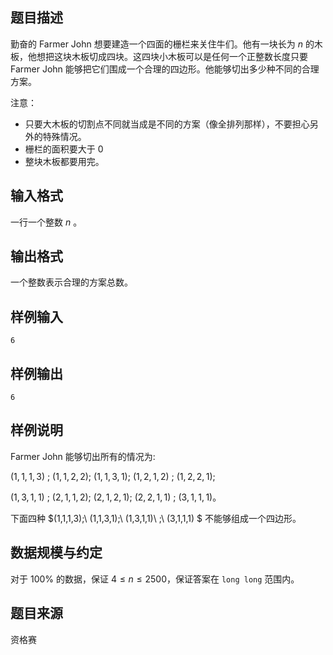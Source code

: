 ## 题目描述

勤奋的 Farmer John 想要建造一个四面的栅栏来关住牛们。他有一块长为 $n$ 的木板，他想把这块木板切成四块。这四块小木板可以是任何一个正整数长度只要 Farmer John 能够把它们围成一个合理的四边形。他能够切出多少种不同的合理方案。

注意： 

- 只要大木板的切割点不同就当成是不同的方案（像全排列那样），不要担心另外的特殊情况。
- 栅栏的面积要大于 $0$
- 整块木板都要用完。

## 输入格式

一行一个整数 $n$ 。

## 输出格式

一个整数表示合理的方案总数。

## 样例输入
```input1
6
```


## 样例输出

```output1
6
```

## 样例说明

Farmer John 能够切出所有的情况为:  

$(1,1,1,3)\ ;\ (1,1,2,2);\ (1,1,3,1);\ (1,2,1,2)\ ;\ (1,2,2,1);$

$(1,3,1,1)\ ;\ (2,1,1,2);\ (2,1,2,1);\ (2,2,1,1)\ ;\ (3,1,1,1)$。 

下面四种 $(1,1,1,3);\ (1,1,3,1);\ (1,3,1,1)\ ;\ (3,1,1,1) $ 不能够组成一个四边形。

## 数据规模与约定

对于 $100\%$ 的数据，保证$\ 4 \leq n \leq 2500$，保证答案在 ```long long``` 范围内。

## 题目来源

资格赛